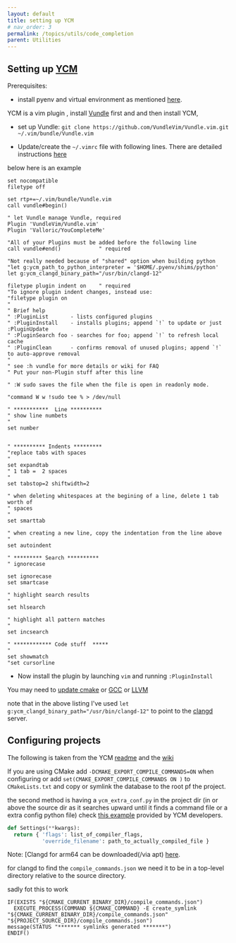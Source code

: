 ```yaml
---
layout: default
title: setting up YCM
# nav_order: 3 
permalink: /topics/utils/code_completion
parent: Utilities
---
```


## Setting up [YCM][YCM-URL]


Prerequisites:  
* install pyenv and virtual environment as mentioned [here](./setting_up_pyenv#building-with---enable-shared).

YCM is a vim plugin , install [Vundle](https://github.com/VundleVim/Vundle.vim) first and and then install YCM,  

*	set up Vundle:
	`git clone https://github.com/VundleVim/Vundle.vim.git ~/.vim/bundle/Vundle.vim`  

*	Update/create the `~/.vimrc` file with following lines. There are detailed instructions [here](https://github.com/VundleVim/Vundle.vim#quick-start)

below here is an example

```vim
set nocompatible
filetype off
 
set rtp+=~/.vim/bundle/Vundle.vim
call vundle#begin()
 
" let Vundle manage Vundle, required
Plugin 'VundleVim/Vundle.vim'
Plugin 'Valloric/YouCompleteMe'
 
"All of your Plugins must be added before the following line
call vundle#end()            " required

"Not really needed because of "shared" option when building python
"let g:ycm_path_to_python_interpreter = '$HOME/.pyenv/shims/python'
let g:ycm_clangd_binary_path="/usr/bin/clangd-12"

filetype plugin indent on    " required
"To ignore plugin indent changes, instead use:
"filetype plugin on
"
" Brief help
" :PluginList       - lists configured plugins
" :PluginInstall    - installs plugins; append `!` to update or just :PluginUpdate
" :PluginSearch foo - searches for foo; append `!` to refresh local cache
" :PluginClean      - confirms removal of unused plugins; append `!` to auto-approve removal
"
" see :h vundle for more details or wiki for FAQ
" Put your non-Plugin stuff after this line
 
" :W sudo saves the file when the file is open in readonly mode.
 
"command W w !sudo tee % > /dev/null
 
" ***********  Line **********
" show line numbets
"
set number
 
 
" ********** Indents *********
"replace tabs with spaces
"
set expandtab
" 1 tab =  2 spaces
"
set tabstop=2 shiftwidth=2

" when deleting whitespaces at the begining of a line, delete 1 tab worth of
" spaces
"
set smarttab
 
" when creating a new line, copy the indentation from the line above
"
set autoindent
 
" ********* Search **********
" ignorecase 

set ignorecase
set smartcase
 
" highlight search results 
"
set hlsearch
 
" highlight all pattern matches 
"
set incsearch
 
" ************ Code stuff  *****
"
set showmatch
"set cursorline 
```

*	Now install the plugin by launching `vim` and running `:PluginInstall`	

You may need to [update cmake](installing_cmake_locally) or [GCC](setup_cXX) or [LLVM][LLVM-LINK]

note that in the above listing I've used `let g:ycm_clangd_binary_path="/usr/bin/clangd-12"` to point to the [clangd][CLANGD-LINK] server.

## Configuring projects

The following is taken from the YCM [readme][YCM-README] and the [wiki][YCM-WIKI]

If you are using CMake add `-DCMAKE_EXPORT_COMPILE_COMMANDS=ON` when configuring or add 
`set(CMAKE_EXPORT_COMPILE_COMMANDS ON )` to `CMakeLists.txt` and copy or symlink the database to the root pf the project.

the second method is having a `ycm_extra_conf.py` in the project dir (in or above the source dir as it searches upward until it finds a command file or a extra config python file) check [this example][SAMPLE-CONF-PY] provided by YCM developers. 




```python
def Settings(**kwargs):
  return { 'flags': list_of_compiler_flags,
           'override_filename': path_to_actually_compiled_file }
```



Note: [Clangd for arm64 can be downloaded(/via apt) [here][CLANGD-LINK].


for clangd to find the `compile_commands.json` we need it to be in a top-level directory relative to the source directory. 

sadly fot this to work  

```
IF(EXISTS "${CMAKE_CURRENT_BINARY_DIR}/compile_commands.json")
  EXECUTE_PROCESS(COMMAND ${CMAKE_COMMAND} -E create_symlink "${CMAKE_CURRENT_BINARY_DIR}/compile_commands.json" "${PROJECT_SOURCE_DIR}/compile_commands.json")
message(STATUS "******* symlinks generated *******")
ENDIF()

```


[YCM-URL]: https://github.com/ycm-core/YouCompleteMe/blob/master/README.md
[CLANGD-LINK]: https://clangd.llvm.org/
[LLVM-LINK]: https://apt.llvm.org/
[YCM-README]: https://github.com/ycm-core/YouCompleteMe#c-family-semantic-completion
[YCM-WIKI]: https://github.com/ycm-core/YouCompleteMe/wiki/C-family-Semantic-Completion-through-libclang
[SAMPLE-CONF-PY]:https://raw.githubusercontent.com/ycm-core/ycmd/66030cd94299114ae316796f3cad181cac8a007c/.ycm_extra_conf.py

[CLANGD-LINK]: https://ubuntu.pkgs.org/20.04/ubuntu-universe-arm64/clangd-10_10.0.0-4ubuntu1_arm64.deb.html

